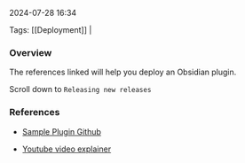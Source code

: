 
2024-07-28 16:34

Tags: [[Deployment]] | 

### Overview
The references linked will help you deploy an Obsidian plugin.

Scroll down to `Releasing new releases`

### References
- [Sample Plugin Github](https://github.com/obsidianmd/obsidian-sample-plugin)

- [Youtube video explainer](https://www.youtube.com/watch?v=AgXa03ZxJ88)

